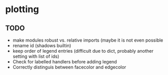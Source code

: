 # plotting

## TODO
  - make modules robust vs. relative imports (maybe it is not even possible
  - rename id (shadows builtin)
  - keep order of legend entries (difficult due to dict, probably another setting with list of ids)
  - Check for labelled handlers before adding legend
  - Correctly distinguis between facecolor and edgecolor
